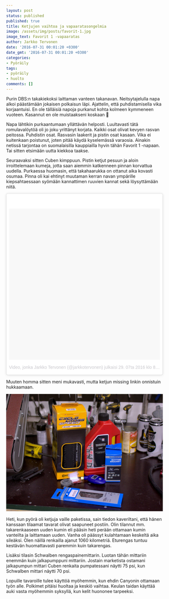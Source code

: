 ```yaml
---
layout: post
status: published
published: true
title: Ketjujen vaihtoa ja vapaaratasongelmia
image: /assets/img/posts/favorit-1.jpg
image_text: Favorit 1 -vapaaratas
author: Jarkko Tervonen
date: '2016-07-31 00:01:20 +0300'
date_gmt: '2016-07-31 00:01:20 +0300'
categories:
- Pyöräily
tags:
- pyöräily
- huolto
comments: []
---
```

Purin DBS:n takakiekoksi laittaman vanteen takanavan. Neitsytajelulla napa alkoi päästämään jokaisen polkaisun läpi. Ajattelin, että puhdistamisella vika korjaantuisi. En ole tälläisiä napoja purkanut kohta kolmeen kymmeneen vuoteen. Kasannut en ole muistaakseni koskaan 🙂

Napa lähtikin purkaantumaan yllättävän helposti. Luultavasti tätä romulavalöytöä oli jo joku yrittänyt korjata. Kaikki osat olivat kevyen rasvan peitossa. Puhdistin osat. Rasvasin laakerit ja pistin osat kasaan. Vika ei kuitenkaan poistunut, joten pitää käydä kyselemässä varaosia. Ainakin netissä tarjontaa on suomalaisilla kauppiailla hyvin tähän Favorit 1 -napaan. Tai sitten etsimään uutta kiekkoa taakse.

Seuraavaksi sitten Cuben kimppuun. Pistin ketjut pesuun ja aloin irroittelemaan kumeja, jotta saan aiemmin katkenneen pinnan korvattua uudella. Purkaessa huomasin, että takahaarukka on ottanut aika kovasti osumaa. Pinna oli kai ehtinyt muutaman kerran navan ympärille kiepsahtaessaan syömään kannattimen ruuvien kannat sekä löysyttämään niitä.

<blockquote class="instagram-media" style="background: #FFF; border: 0; border-radius: 3px; box-shadow: 0 0 1px 0 rgba(0,0,0,0.5),0 1px 10px 0 rgba(0,0,0,0.15); margin: 1px; max-width: 658px; padding: 0; width: calc(100% - 2px);" data-instgrm-version="7">
<div style="padding: 8px;">
<div style="background: #F8F8F8; line-height: 0; margin-top: 40px; padding: 50.0% 0; text-align: center; width: 100%;"></div>
<p style="color: #c9c8cd; font-family: Arial,sans-serif; font-size: 14px; line-height: 17px; margin-bottom: 0; margin-top: 8px; overflow: hidden; padding: 8px 0 7px; text-align: center; text-overflow: ellipsis; white-space: nowrap;"><a style="color: #c9c8cd; font-family: Arial,sans-serif; font-size: 14px; font-style: normal; font-weight: normal; line-height: 17px; text-decoration: none;" href="https://www.instagram.com/p/BIc4DVFDLOh/" target="_blank">Video, jonka Jarkko Tervonen (@jarkkotervonen) julkaisi</a> <time style="font-family: Arial,sans-serif; font-size: 14px; line-height: 17px;" datetime="2016-07-29T15:55:55+00:00">29. 07ta 2016 klo 8.55 PDT</time></p>
</div>
</blockquote>
<script src="//platform.instagram.com/en_US/embeds.js" async="" defer="defer"></script>

Muuten homma sitten meni mukavasti, mutta ketjun missing linkin onnistuin hukkaamaan.

<amp-img src="/assets/img/posts/ostokset-2016-07-29.jpg" alt="Ostokset 2016-07-29" width="4" height="3" layout="responsive">
  <noscript><img src="/assets/img/posts/ostokset-2016-07-29.jpg" alt="Ostokset 2016-07-29" /></noscript>
</amp-img>

Heti, kun pyörä oli ketjuja vaille paketissa, sain tiedon kaveriltani, että hänen kanssaan tilaamat tavarat olivat saapuneet postiin. Olin tilannut mm. takarenkaaseen uuden kumin eli pääsin heti perään ottamaan kumin vanteilta ja laittamaan uuden. Vanha oli päässyt kulahtamaan keskeltä aika sileäksi. Olen näillä renkailla ajanut 1060 kilometriä. Eturengas tuntuu kestävän huomattavasti paremmin kuin takarengas.

Lisäksi tilasin Schwalben rengaspainemittarin. Luotan tähän mittariin enemmän kuin jalkapumppuni mittariin. Jostain marketista ostamani jalkapumpun mittari Cuben renkaita pumpatessani näytti 75 psi, kun Schwalben mittari näytti 70 psi.

Lopuille tavaroille tulee käyttöä myöhemmin, kun ehdin Canyonin ottamaan työn alle. Polkimet pitäisi huoltaa ja keskiö vaihtaa. Keulan taidan käyttää auki vasta myöhemmin syksyllä, kun kelit huononee tarpeeksi.
